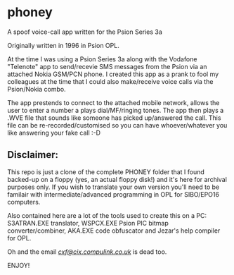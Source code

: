 # phoney

A spoof voice-call app written for the Psion Series 3a

Originally written in 1996 in Psion OPL.

At the time I was using a Psion Series 3a along with the Vodafone "Telenote" app to send/recevie SMS messages from the Psion via an attached Nokia GSM/PCN phone. I created this app as a prank to fool my colleagues at the time that I could also make/receive voice calls via the Psion/Nokia combo.

The app prestends to connect to the attached mobile network, allows the  user to enter a number a plays dial/MF/ringing tones. The app then plays a .WVE file that sounds like someone has picked up/answered the call. This file can be re-recorded/customised so you can have whoever/whatever you like answering your fake call :-D

## **Disclaimer**: 
This repo is just a clone of the complete PHONEY folder that I found backed-up on a floppy (yes, an actual floppy disk!) and it's here for archival purposes only. If you wish to translate your own version you'll need to be familair with intermediate/advanced programming in OPL for SIBO/EPO16 computers. 

Also contained here are a lot of the tools used to create this on a PC: S3ATRAN.EXE translator, WSPCX.EXE Psion PIC bitmap converter/combiner, AKA.EXE code obfuscator and Jezar's help compiler for OPL.

Oh and the email *cxf@cix.compulink.co.uk* is dead too.


ENJOY!
